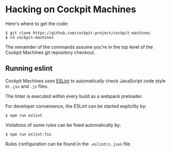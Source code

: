 # Hacking on Cockpit Machines

Here's where to get the code:

    $ git clone https://github.com/cockpit-project/cockpit-machines
    $ cd cockpit-machines

The remainder of the commands assume you're in the top level of the
Cockpit Machines git repository checkout.

## Running eslint

Cockpit Machines uses [ESLint](https://eslint.org/) to automatically check
JavaScript code style in `.jsx` and `.js` files.

The linter is executed within every build as a webpack preloader.

For developer convenience, the ESLint can be started explicitly by:

    $ npm run eslint

Violations of some rules can be fixed automatically by:

    $ npm run eslint:fix

Rules configuration can be found in the `.eslintrc.json` file.
